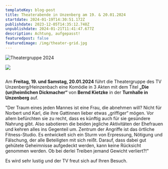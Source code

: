 ```yaml
---
templateKey: blog-post
title: Theaterabende in Unzenberg am 19. & 20.01.2024
startdate: 2024-01-19T14:30:51.172Z
publishdate: 2023-12-05T14:35:12.748Z
unpublishdate: 2024-01-21T11:41:47.677Z
description: Achtung, aufgepasst!
featuredpost: false
featuredimage: /img/theater-grid.jpg
---
```

![](/img/theatergruppe2024.jpg "Theatergruppe 2024 ")

![](/img/theater-2024.jpg)

![]()

Am **Freitag, 19. und Samstag, 20.01.2024** führt die Theatergruppe des TV Unzenberg/Heinzenbach eine Komödie in 3 Akten mit dem Titel **„Die (un)heimlichen Dickmacher“** von **Bernd Kietzke** in der **Turnhalle in Unzenberg** auf.

"Der Traum eines jeden Mannes ist eine Frau, die abnehmen will? Nicht für Norbert und Karl, die ihre Gattinnen lieber etwas „griffiger“ mögen. Vor allem befürchten sie zu recht, dass es künftig auch für sie gesündere Nahrung gibt. Also sabotieren die beiden jegliche Aktivitäten der Ehefrauen und kehren alles ins Gegenteil um. Zentrum der Angriffe ist das örtliche Fitness-Studio. Es entwickelt sich ein Sturm von Erpressung, Nötigung und Fälschung, der alle Beteiligten mit sich reißt. Darauf, dass dabei gut gehütete Geheimnisse aufgedeckt werden, kann keine Rücksicht genommen werden. Ob bei derlei Treiben jemand Gewicht verliert?!"

Es wird sehr lustig und der TV freut sich auf Ihren Besuch.
